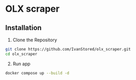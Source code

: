 # OLX scraper

## Installation
1. Clone the Repository
```bash
git clone https://github.com/IvanStored/olx_scraper.git
cd olx_scraper
```
2. Run app
``` bash
docker compose up --build -d
```
